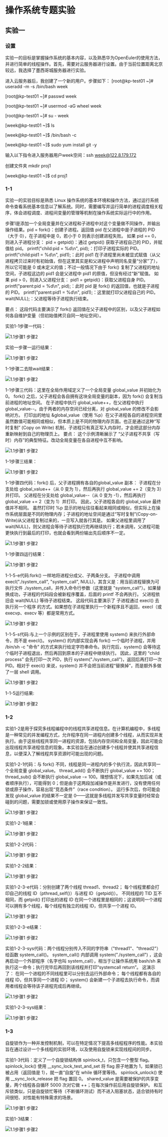 # 操作系统专题实验

## 实验一
### 设置

  实验一的目标是掌握操作系统的基本内容，以及熟悉华为OpenEuler的使用方法，并进行简单的线程操作。首先，需要对云服务器进行设置。由于当前位置距离北京较远，我选择了墨西哥城服务器进行实验。
  
  进入云服务器后，我创建了一个新的用户。步骤如下：
[root@kp-test01 ~]# useradd -m -s /bin/bash week

[root@kp-test01 ~]# passwd week

[root@kp-test01 ~]# usermod -aG wheel week

[root@kp-test01 ~]# su - week

[week@kp-test01 ~]$ ls

[week@kp-test01 ~]$ /bin/bash -c 

[week@kp-test01 ~]$ sudo yum install git -y


输入以下指令进入服务器用户week空间：ssh week@122.8.179.172

创建文件夹 mkdir proj1

[week@kp-test01 ~]$ cd proj1

### 1-1 
  实验一的实验目标是熟悉 Linux 操作系统的基本环境和操作方法，通过运行系统命令查看系统基本信息以了解系统。同时，需要编写并运行简单的进程调度相关程序，体会进程调度、进程间变量的管理等机制在操作系统实际运行中的作用。

  步骤1是添加一个全局变量并在父进程和子进程中对这个变量做不同操作，并输出操作结果。pid = fork()：创建子进程。返回值 pid 在父进程中是子进程的 PID（大于 0），在子进程中是 0，若小于 0 则表示创建进程失败。
如果 pid == 0，则进入子进程分支：
pid = getpid()：通过 getpid() 获取子进程自己的 PID，并赋值给 pid。
printf("child:pid = %d\n", pid);：打印子进程实际的 PID。
printf("child:pid1 = %d\n", pid1);：此时 pid1 在子进程里尚未被显式赋值（从父进程拷贝过来时有初始值，但在这里其实是和父进程中声明同名变量“分家”了），所以它可能是 0 或未定义的值；不过一般情况下由于 fork() 复制了父进程的地址空间，子进程这边的 pid1 会是父进程中 pid1 的原值，但没有经过“新”赋值。
如果 pid > 0，则进入父进程分支：
pid1 = getpid()：获取父进程自身 PID。
printf("parent:pid = %d\n", pid);：此时 pid 是 fork() 的返回值，也就是子进程的 PID。
printf("parent:pid1 = %d\n", pid1);：这里就打印父进程自己的 PID。
wait(NULL);：父进程等待子进程执行结束。

要点： 这段代码主要演示了 fork() 返回值在父子进程中的区别，以及父子进程如何各自维护变量（但初始值拷贝自同一地址空间）。
  
  实验1-1步骤一代码：
  
![1.1步骤1 步骤2](./assets/1-1/实验1-1步骤一.png)

  实验一步骤一运行结果：
  
![1.1步骤1 步骤2](./assets/1-1/实验一步骤一运行结果.png)

  1-1步骤二去除wait结果：
  
![1.1步骤1 步骤2](./assets/1-1/1-1步骤二去除wait结果.png)

  1-1步骤三代码：这里在全局作用域定义了一个全局变量 global_value 并初始化为 0。
fork() 之后，父子进程会各自拥有这块全局变量的副本，因为 fork() 会复制当前进程的地址空间。
在子进程中执行 global_value++，在父进程中执行 global_value--。由于两者的内存空间已经分离，对 global_value 的修改不会影响对方。
打印出的地址 &global_value（使用 %p）在父子进程各自的进程空间里虽然数值可能相同或相似，但本质上是不同的物理内存页面。也正是通过这种“写时复制” (Copy on Write) 机制，子进程只有真正写入内存时，才会把这部分内存重新映射到自己的物理页上。
要点： 这个示例清晰展示了 “父子进程不共享（写时）内存”的典型特征。改动全局变量在各自进程中互不影响。
  
![1.1步骤1 步骤2](./assets/1-1/1-1步骤三代码.png)

  1-1步骤三结果：
  
![1.1步骤1 步骤2](./assets/1-1/1-1步骤三结果.png)

  1-1步骤四代码：fork() 后，父子进程拥有各自的global_value 副本：
子进程在分支处给 global_value++（从 0 变为 1），然后再执行 global_value += 2（变为 3）并打印。
父进程在分支处给 global_value--（从 0 变为 -1），然后再执行 global_value += 2（变为 1）并打印。
因此，父子进程各自的 global_value 最终值并不相同。
虽然打印时 %p 显示的地址往往看起来相同或相似，但实际上在操作系统层面是不同的物理内存；子进程的地址空间是通过“写时复制”(Copy-on-Write)从父进程复制过来的，一旦写入就各行其是。
如果父进程里调用了 wait(NULL)，则父进程会等待子进程执行完再继续执行；若未调用，父进程可能更快执行到最后的打印，也就会看到两份输出先后顺序不一定。
  
![1.1步骤1 步骤2](./assets/1-1/1-1步骤四代码.png)

  1-1步骤四运行结果：
  
![1.1步骤1 步骤2](./assets/1-1/1-1步骤三结果.png)

  1-1-5-e代码:fork() 一样地将进程分成父、子两条分支。
子进程中调用 execl("./system_call", "system_call", NULL)，其含义是：用当前进程替换为可执行文件 ./system_call，并传入命令行参数（这里就是 "system_call"）。如果替换成功，子进程的代码段会被新程序覆盖，后面的 printf 不会再执行。
父进程依旧会 wait(NULL) 等待子进程结束。
这段代码主要演示了 子进程通过 execl() 去执行另一个程序 的方式。如果想在子进程里执行一个新程序且不返回，execl（或 execvp、execv 等）都是常用方式。
  
![1.1步骤1 步骤2](./assets/1-1/1-1-5-e代码.png)

  1-1-5-s代码:与上一个示例的区别在于，子进程里使用 system() 来执行外部命令，而不是 execl()。
system() 的内部实现会再 fork() 一个临时子进程，并用 /bin/sh -c "命令" 的方式来执行给定字符串命令。执行完后，system() 会等待这个临时子进程退出，然后再回到原本的子进程中继续执行。
因此，这里的 “child process” 会先打印一次 PID，执行 system("./system_call")，返回后再打印一次 PID。相对于 execl() 来说，system() 并不会把当前进程“替换掉”，而是额外多做了一层 shell 调用。
  
![1.1步骤1 步骤2](./assets/1-1/1-1-5-s代码.png)

  1-1-5运行结果:
  
![1.1步骤1 步骤2](./assets/1-1/1-1-5.png)

### 1-2
实验1-2是用于探究多线程编程中的线程共享进程信息。在计算机编程中，多线程是一种常见的并发编程方式，允许程序在同一进程内创建多个线程，从而实现并发执行。由于这些线程共享同一进程的资源，包括内存空间和全局变量，因此可能会出现线程共享进程信息的现象。本实验旨在通过创建多个线程并使其共享进程信息，以便深入了解线程共享资源时可能出现的问题。

  实验1-2-1代码：与 fork() 不同，线程是同一进程内的多个执行流，因此共享同一个全局变量 global_value。
thread_add() 会不断执行 global_value += 100；thread_sub() 会不断执行 global_value -= 100。理想情况下，如果先加后减（或者顺序执行），可能得到 0；但是由于这两段加减操作是并发进行，没有使用任何锁或原子操作，容易出现“竞态条件”（race condition）。
运行多次后，你可能会发现 global_value 的结果不一定是 0——这就是多线程并发写共享变量时经常会碰到的问题，需要加锁或使用原子操作来保证一致性。
  
![1.1步骤1 步骤2](./assets/1-2/1-2-1代码.png)

  实验1-2-1结果：
  
![1.1步骤1 步骤2](./assets/1-2/1-2-1结果.png)

  实验1-2-2代码：
  
![1.1步骤1 步骤2](./assets/1-2/1-2-2代码.png)

  实验1-2-2结果：
  
![1.1步骤1 步骤2](./assets/1-2/1-2-2结果.png)

  实验1-2-3-e代码：分别创建了两个线程 thread1、thread2；
每个线程里都会打印自己的线程 ID（pthread_self()）与进程 ID（getpid()）。
不同线程的 TID 互不相同，而 getpid() 打印出的进程 ID 在同一个进程里是相同的；这说明同一个进程可以拥有多个线程，每个线程有独立的线程 ID，但共享一个进程 ID。
  
![1.1步骤1 步骤2](./assets/1-2/1-2-3-e代码.png)

  实验1-2-3-e结果：
  
![1.1步骤1 步骤2](./assets/1-2/1-2-3-e结果.png)

  实验1-2-3-sys代码：两个线程分别传入不同的字符串（"thread1"、"thread2"）给函数 system_call()。
system_call() 内部调用 system("./system_call") ，这会再启动一个外部程序（名字也叫 system_call），相当于让操作系统用 bash/sh 来执行这一命令；执行完毕后再回到该线程并打印“systemcall return”。
这演示了：
在同一个进程的不同线程里可以分别去运行外部命令；
每个线程都有各自的线程 ID，但共享同一个进程 ID；
system() 会新建一个子进程去执行命令，而调用者线程会等待该子进程完成后再继续。
  
![1.1步骤1 步骤2](./assets/1-2/1-2-3-sys代码.png)

  实验1-2-3-sys结果：
  
![1.1步骤1 步骤2](./assets/1-2/1-2-3-sys结果.png)

### 1-3
自旋锁作为一种并发控制机制，可以在特定情况下提高多线程程序的性能。本实验旨在通过设计一个多线程的实验环境，以及使用自旋锁来实现线程间的同步。

  实验1-3代码：定义了一个自旋锁结构体 spinlock_t，只包含一个整型 flag。
spinlock_lock() 使用 __sync_lock_test_and_set 将 flag 原子地置为 1，如果锁已被占用（返回值是 1），就一直“自旋”在 while 循环里等待。
spinlock_unlock() 使用 __sync_lock_release 把 flag 置回 0。
shared_value 是需要被保护的共享变量，两个线程各自循环 5000 次对它做 ++；在每次操作前后用自旋锁保护。
和互斥锁类似，只是自旋锁忙等待（不断循环测试）而不进入阻塞状态，适合锁持有时间很短、对性能有特殊需求的场景。
  
![1.1步骤1 步骤2](./assets/1-3/1-3代码.png)

  实验1-3结果：
  
![1.1步骤1 步骤2](./assets/1-3/1-3结果.png)
